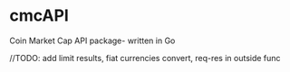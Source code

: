 # cmcAPI
Coin Market Cap API package- written in Go

//TODO: add limit results, fiat currencies convert, req-res in outside func